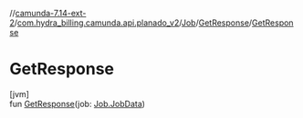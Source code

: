 //[camunda-7.14-ext-2](../../../../index.md)/[com.hydra_billing.camunda.api.planado_v2](../../index.md)/[Job](../index.md)/[GetResponse](index.md)/[GetResponse](-get-response.md)

# GetResponse

[jvm]\
fun [GetResponse](-get-response.md)(job: [Job.JobData](../-job-data/index.md))
